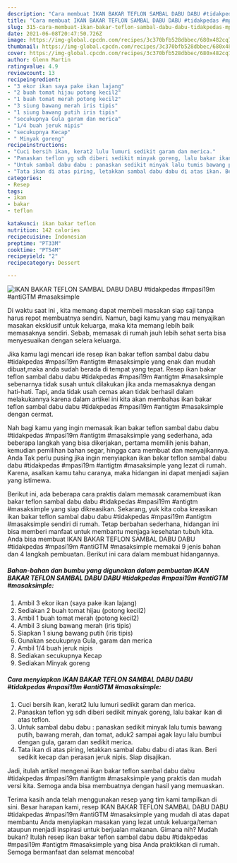 ```yaml
---
description: "Cara membuat IKAN BAKAR TEFLON SAMBAL DABU DABU #tidakpedas #mpasi19m #antiGTM #masaksimple yang enak dan Mudah Dibuat"
title: "Cara membuat IKAN BAKAR TEFLON SAMBAL DABU DABU #tidakpedas #mpasi19m #antiGTM #masaksimple yang enak dan Mudah Dibuat"
slug: 315-cara-membuat-ikan-bakar-teflon-sambal-dabu-dabu-tidakpedas-mpasi19m-antigtm-masaksimple-yang-enak-dan-mudah-dibuat
date: 2021-06-08T20:47:50.726Z
image: https://img-global.cpcdn.com/recipes/3c370bfb528dbbec/680x482cq70/ikan-bakar-teflon-sambal-dabu-dabu-tidakpedas-mpasi19m-antigtm-masaksimple-foto-resep-utama.jpg
thumbnail: https://img-global.cpcdn.com/recipes/3c370bfb528dbbec/680x482cq70/ikan-bakar-teflon-sambal-dabu-dabu-tidakpedas-mpasi19m-antigtm-masaksimple-foto-resep-utama.jpg
cover: https://img-global.cpcdn.com/recipes/3c370bfb528dbbec/680x482cq70/ikan-bakar-teflon-sambal-dabu-dabu-tidakpedas-mpasi19m-antigtm-masaksimple-foto-resep-utama.jpg
author: Glenn Martin
ratingvalue: 4.9
reviewcount: 13
recipeingredient:
- "3 ekor ikan saya pake ikan lajang"
- "2 buah tomat hijau potong kecil2"
- "1 buah tomat merah potong kecil2"
- "3 siung bawang merah iris tipis"
- "1 siung bawang putih iris tipis"
- "secukupnya Gula garam dan merica"
- "1/4 buah jeruk nipis"
- "secukupnya Kecap"
- " Minyak goreng"
recipeinstructions:
- "Cuci bersih ikan, kerat2 lulu lumuri sedikit garam dan merica."
- "Panaskan teflon yg sdh diberi sedikit minyak goreng, lalu bakar ikan di atas teflon."
- "Untuk sambal dabu dabu : panaskan sedikit minyak lalu tumis bawang putih, bawang merah, dan tomat, aduk2 sampai agak layu lalu bumbui dengan gula, garam dan sedikit merica."
- "Tata ikan di atas piring, letakkan sambal dabu dabu di atas ikan. Beri sedikit kecap dan perasan jeruk nipis. Siap disajikan."
categories:
- Resep
tags:
- ikan
- bakar
- teflon

katakunci: ikan bakar teflon 
nutrition: 142 calories
recipecuisine: Indonesian
preptime: "PT33M"
cooktime: "PT54M"
recipeyield: "2"
recipecategory: Dessert

---
```



![IKAN BAKAR TEFLON SAMBAL DABU DABU #tidakpedas #mpasi19m #antiGTM #masaksimple](https://img-global.cpcdn.com/recipes/3c370bfb528dbbec/680x482cq70/ikan-bakar-teflon-sambal-dabu-dabu-tidakpedas-mpasi19m-antigtm-masaksimple-foto-resep-utama.jpg)

Di waktu  saat ini , kita memang dapat membeli masakan siap saji tanpa harus repot membuatnya sendiri. Namun, bagi kamu yang mau menyajikan masakan eksklusif untuk keluarga, maka kita memang lebih baik memasaknya sendiri. Sebab, memasak di rumah jauh lebih sehat serta bisa menyesuaikan dengan selera keluarga.

Jika kamu lagi mencari ide resep ikan bakar teflon sambal dabu dabu #tidakpedas #mpasi19m #antigtm #masaksimple yang enak dan mudah dibuat,maka anda sudah berada di tempat yang tepat. Resep ikan bakar teflon sambal dabu dabu #tidakpedas #mpasi19m #antigtm #masaksimple  sebenarnya tidak susah untuk dilakukan jika anda memasaknya dengan hati-hati. Tapi, anda tidak usah cemas akan tidak berhasil dalam melakukannya 
karena dalam artikel ini kita akan membahas ikan bakar teflon sambal dabu dabu #tidakpedas #mpasi19m #antigtm #masaksimple dengan cermat.  



Nah bagi kamu yang ingin memasak ikan bakar teflon sambal dabu dabu #tidakpedas #mpasi19m #antigtm #masaksimple yang sederhana, ada beberapa langkah yang bisa dikerjakan, pertama memilih jenis bahan, kemudian pemilihan bahan segar, hingga cara membuat dan menyajikannya. Anda Tak perlu pusing jika ingin menyiapkan ikan bakar teflon sambal dabu dabu #tidakpedas #mpasi19m #antigtm #masaksimple yang lezat di rumah. Karena, asalkan kamu  tahu caranya, maka hidangan ini dapat menjadi sajian yang istimewa.

Berikut ini, ada beberapa cara praktis  dalam memasak caramembuat ikan bakar teflon sambal dabu dabu #tidakpedas #mpasi19m #antigtm #masaksimple yang siap dikreasikan. Sekarang, yuk kita coba kreasikan ikan bakar teflon sambal dabu dabu #tidakpedas #mpasi19m #antigtm #masaksimple sendiri di rumah. Tetap berbahan sederhana, hidangan ini bisa memberi manfaat untuk membantu menjaga kesehatan tubuh kita. Anda bisa membuat IKAN BAKAR TEFLON SAMBAL DABU DABU #tidakpedas #mpasi19m #antiGTM #masaksimple memakai 9 jenis bahan dan 4 langkah pembuatan. Berikut ini cara dalam membuat hidangannya.

<!--inarticleads1-->

##### Bahan-bahan dan bumbu yang digunakan dalam pembuatan IKAN BAKAR TEFLON SAMBAL DABU DABU #tidakpedas #mpasi19m #antiGTM #masaksimple:

1. Ambil 3 ekor ikan (saya pake ikan lajang)
1. Sediakan 2 buah tomat hijau (potong kecil2)
1. Ambil 1 buah tomat merah (potong kecil2)
1. Ambil 3 siung bawang merah (iris tipis)
1. Siapkan 1 siung bawang putih (iris tipis)
1. Gunakan secukupnya Gula, garam dan merica
1. Ambil 1/4 buah jeruk nipis
1. Sediakan secukupnya Kecap
1. Sediakan  Minyak goreng




<!--inarticleads2-->

##### Cara menyiapkan IKAN BAKAR TEFLON SAMBAL DABU DABU #tidakpedas #mpasi19m #antiGTM #masaksimple:

1. Cuci bersih ikan, kerat2 lulu lumuri sedikit garam dan merica.
1. Panaskan teflon yg sdh diberi sedikit minyak goreng, lalu bakar ikan di atas teflon.
1. Untuk sambal dabu dabu : panaskan sedikit minyak lalu tumis bawang putih, bawang merah, dan tomat, aduk2 sampai agak layu lalu bumbui dengan gula, garam dan sedikit merica.
1. Tata ikan di atas piring, letakkan sambal dabu dabu di atas ikan. Beri sedikit kecap dan perasan jeruk nipis. Siap disajikan.




Jadi, itulah artikel mengenai  ikan bakar teflon sambal dabu dabu #tidakpedas #mpasi19m #antigtm #masaksimple  yang praktis dan mudah versi kita. Semoga anda bisa membuatnya dengan hasil yang memuaskan. 

Terima kasih anda telah menggunakan resep yang tim kami tampilkan di sini. Besar harapan kami, resep  IKAN BAKAR TEFLON SAMBAL DABU DABU #tidakpedas #mpasi19m #antiGTM #masaksimple yang mudah di atas dapat membantu Anda menyiapkan masakan yang lezat untuk keluarga/teman ataupun menjadi inspirasi untuk berjualan makanan. Gimana nih? Mudah bukan? Itulah resep ikan bakar teflon sambal dabu dabu #tidakpedas #mpasi19m #antigtm #masaksimple yang bisa Anda praktikkan di rumah. Semoga bermanfaat dan selamat mencoba!

